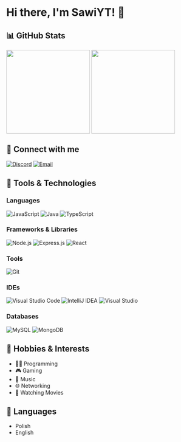 # Hi there, I'm SawiYT! 👋

## 📊 GitHub Stats

<div>
  <img src="https://github-readme-stats-blond-nine-67.vercel.app/api?username=SawiYT&theme=chartreuse-dark&show_icons=true&hide_border=true&count_private=true" alt="" style="height: 220px;" align="center">
  <img src="https://github-readme-stats-blond-nine-67.vercel.app/api/top-langs/?username=SawiYT&theme=chartreuse-dark&show_icons=true&hide_border=true&langs_count=10&layout=compact" alt="" style="height: 220px;" align="center">
</div>

## 🔗 Connect with me

[![Discord](https://img.shields.io/badge/Discord%20%40ValeryR-7289DA?style=for-the-badge&logo=discord&logoColor=white)](https://discord.com/users/ValeryR)
[![Email](https://img.shields.io/badge/Email-D14836?style=for-the-badge&logo=gmail&logoColor=white)](mailto:patrykzielinski123321@gmail.com)

## 🚀 Tools & Technologies

### Languages
![JavaScript](https://img.shields.io/badge/JavaScript-F7DF1E?style=for-the-badge&logo=javascript&logoColor=black)
![Java](https://img.shields.io/badge/Java-007396?style=for-the-badge&logo=openjdk&logoColor=white)
![TypeScript](https://img.shields.io/badge/TypeScript-007ACC?style=for-the-badge&logo=typescript&logoColor=white)

### Frameworks & Libraries
![Node.js](https://img.shields.io/badge/Node.js-339933?style=for-the-badge&logo=nodedotjs&logoColor=white)
![Express.js](https://img.shields.io/badge/Express.js-000000?style=for-the-badge&logo=express&logoColor=white)
![React](https://img.shields.io/badge/React-20232A?style=for-the-badge&logo=react&logoColor=61DAFB)

### Tools
![Git](https://img.shields.io/badge/Git-F05032?style=for-the-badge&logo=git&logoColor=white)


### IDEs
![Visual Studio Code](https://img.shields.io/badge/Visual_Studio_Code-0078D4?style=for-the-badge&logo=visual-studio-code&logoColor=white)
![IntelliJ IDEA](https://img.shields.io/badge/IntelliJ_IDEA-000000?style=for-the-badge&logo=intellij-idea&logoColor=white)
![Visual Studio](https://img.shields.io/badge/Visual_Studio-5C2D91?style=for-the-badge&logo=visual-studio&logoColor=white)

### Databases
![MySQL](https://img.shields.io/badge/MySQL-4479A1?style=for-the-badge&logo=mysql&logoColor=white)
![MongoDB](https://img.shields.io/badge/MongoDB-47A248?style=for-the-badge&logo=mongodb&logoColor=white)



## 🌱 Hobbies & Interests

- 👨‍💻 Programming
- 🎮 Gaming
- 🎵 Music
- 🌐 Networking
- 🎥 Watching Movies

## 💬 Languages

- Polish
- English
